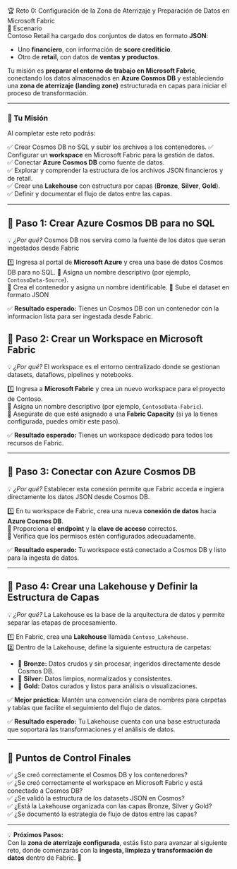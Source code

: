🏆 Reto 0: Configuración de la Zona de Aterrizaje y Preparación de Datos en Microsoft Fabric  
📖 Escenario  
Contoso Retail ha cargado dos conjuntos de datos en formato **JSON**:  
- Uno **financiero**, con información de **score crediticio**.  
- Otro de **retail**, con datos de **ventas y productos**.  

Tu misión es **preparar el entorno de trabajo en Microsoft Fabric**, conectando los datos almacenados en **Azure Cosmos DB** y estableciendo una **zona de aterrizaje (landing zone)** estructurada en capas para iniciar el proceso de transformación.  

---

### 🎯 Tu Misión  
Al completar este reto podrás:  

✅ Crear Cosmos DB no SQL y subir los archivos a los contenedores.
✅ Configurar un **workspace** en Microsoft Fabric para la gestión de datos.  
✅ Conectar **Azure Cosmos DB** como fuente de datos.  
✅ Explorar y comprender la estructura de los archivos JSON financieros y de retail.  
✅ Crear una **Lakehouse** con estructura por capas (**Bronze**, **Silver**, **Gold**).  
✅ Definir y documentar el flujo de datos entre las capas.  

---
## 🚀 Paso 1: Crear Azure Cosmos DB para no SQL 
💡 *¿Por qué?* Cosmos DB nos servira como la fuente de los datos que seran ingestados desde Fabric 

1️⃣ Ingresa al portal de **Microsoft Azure** y crea una base de datos Cosmos DB para no SQL. 
🔹 Asigna un nombre descriptivo (por ejemplo, `ContosoData-Source`).  
🔹 Crea el contenedor y asigna un nombre identificable. 
🔹 Sube el dataset en formato JSON

✅ **Resultado esperado:** Tienes un Cosmos DB con un contenedor con la informacion lista para ser ingestada desde Fabric.

## 🚀 Paso 2: Crear un Workspace en Microsoft Fabric  
💡 *¿Por qué?* El workspace es el entorno centralizado donde se gestionan datasets, dataflows, pipelines y notebooks.  

1️⃣ Ingresa a **Microsoft Fabric** y crea un nuevo workspace para el proyecto de Contoso.  
🔹 Asigna un nombre descriptivo (por ejemplo, `ContosoData-Fabric`).  
🔹 Asegúrate de que esté asignado a una **Fabric Capacity** (si ya la tienes configurada, puedes omitir este paso).  

✅ **Resultado esperado:** Tienes un workspace dedicado para todos los recursos de Fabric.  

---

## 🚀 Paso 3: Conectar con Azure Cosmos DB  
💡 *¿Por qué?* Establecer esta conexión permite que Fabric acceda e ingiera directamente los datos JSON desde Cosmos DB.  

1️⃣ En tu workspace de Fabric, crea una nueva **conexión de datos** hacia **Azure Cosmos DB**.  
🔹 Proporciona el **endpoint** y la **clave de acceso** correctos.  
🔹 Verifica que los permisos estén configurados adecuadamente.  

✅ **Resultado esperado:** Tu workspace está conectado a Cosmos DB y listo para la ingesta de datos.  

---

## 🚀 Paso 4: Crear una Lakehouse y Definir la Estructura de Capas  
💡 *¿Por qué?* La Lakehouse es la base de la arquitectura de datos y permite separar las etapas de procesamiento.  

1️⃣ En Fabric, crea una **Lakehouse** llamada `Contoso_Lakehouse`.  
2️⃣ Dentro de la Lakehouse, define la siguiente estructura de carpetas:  
   - 🥉 **Bronze:** Datos crudos y sin procesar, ingeridos directamente desde Cosmos DB.  
   - 🥈 **Silver:** Datos limpios, normalizados y consistentes.  
   - 🥇 **Gold:** Datos curados y listos para análisis o visualizaciones.  

✅ **Mejor práctica:** Mantén una convención clara de nombres para carpetas y tablas que facilite el seguimiento del flujo de datos.  

✅ **Resultado esperado:** Tu Lakehouse cuenta con una base estructurada que soportará las transformaciones y el análisis de datos.  

---

## 🏁 Puntos de Control Finales  

✅ ¿Se creó correctamente el Cosmos DB y los contenedores?  
✅ ¿Se creó correctamente el workspace en Microsoft Fabric y está conectado a Cosmos DB?  
✅ ¿Se validó la estructura de los datasets JSON en Cosmos?  
✅ ¿Está la Lakehouse organizada con las capas Bronze, Silver y Gold?  
✅ ¿Se documentó la estrategia de flujo de datos entre las capas?  

---

💡 **Próximos Pasos:**  
Con la **zona de aterrizaje configurada**, estás listo para avanzar al siguiente reto, donde comenzarás con la **ingesta, limpieza y transformación de datos** dentro de Fabric. 🚀  





